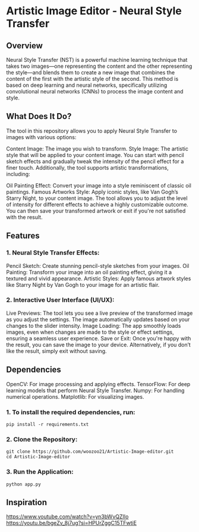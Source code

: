 # Artistic Image Editor - Neural Style Transfer

## Overview
Neural Style Transfer (NST) is a powerful machine learning technique that takes two images—one representing the content and the other representing the style—and blends them to create a new image that combines the content of the first with the artistic style of the second. This method is based on deep learning and neural networks, specifically utilizing convolutional neural networks (CNNs) to process the image content and style.

## What Does It Do?
The tool in this repository allows you to apply Neural Style Transfer to images with various options:

Content Image: The image you wish to transform.
Style Image: The artistic style that will be applied to your content image.
You can start with pencil sketch effects and gradually tweak the intensity of the pencil effect for a finer touch. Additionally, the tool supports artistic transformations, including:

Oil Painting Effect: Convert your image into a style reminiscent of classic oil paintings.
Famous Artworks Style: Apply iconic styles, like Van Gogh’s Starry Night, to your content image.
The tool allows you to adjust the level of intensity for different effects to achieve a highly customizable outcome. You can then save your transformed artwork or exit if you're not satisfied with the result.

## Features

### 1. Neural Style Transfer Effects:
Pencil Sketch: Create stunning pencil-style sketches from your images.
Oil Painting: Transform your image into an oil painting effect, giving it a textured and vivid appearance.
Artistic Styles: Apply famous artwork styles like Starry Night by Van Gogh to your image for an artistic flair.

### 2. Interactive User Interface (UI/UX):
Live Previews: The tool lets you see a live preview of the transformed image as you adjust the settings. The image automatically updates based on your changes to the slider intensity.
Image Loading: The app smoothly loads images, even when changes are made to the style or effect settings, ensuring a seamless user experience.
Save or Exit: Once you're happy with the result, you can save the image to your device. Alternatively, if you don’t like the result, simply exit without saving.

## Dependencies

OpenCV: For image processing and applying effects.
TensorFlow: For deep learning models that perform Neural Style Transfer.
Numpy: For handling numerical operations.
Matplotlib: For visualizing images.

### 1. To install the required dependencies, run:
```
pip install -r requirements.txt
```
### 2. Clone the Repository:
```
git clone https://github.com/woozoo21/Artistic-Image-editor.git
cd Artistic-Image-editor
```
### 3. Run the Application:
```
python app.py
```

## Inspiration
https://www.youtube.com/watch?v=yn3bWvQZIIo
https://youtu.be/bgeZv_8j7ug?si=HPUrZggC15TFwtiE
